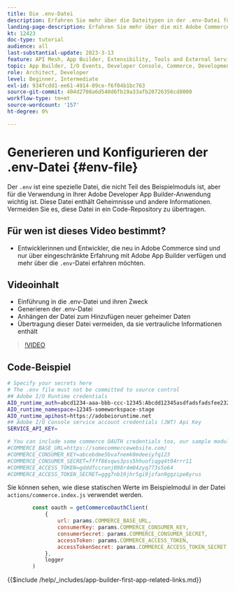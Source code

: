 ```yaml
---
title: Die .env-Datei
description: Erfahren Sie mehr über die Dateitypen in der .env-Datei für diese Beispielanwendung
landing-page-description: Erfahren Sie mehr über die mit Adobe Commerce verwendete Adobe Developer App Builder und welche Inhaltstypen in der .env-Datei verwendet werden
kt: 12423
doc-type: tutorial
audience: all
last-substantial-update: 2023-3-13
feature: API Mesh, App Builder, Extensibility, Tools and External Services, Backend Development
topic: App Builder, I/O Events, Developer Console, Commerce, Development, Integrations
role: Architect, Developer
level: Beginner, Intermediate
exl-id: 934fcdd1-ee61-4914-89ce-f6f04b1bc763
source-git-commit: 404d2708a6d540d6fb19a33afb20726356cd8000
workflow-type: tm+mt
source-wordcount: '157'
ht-degree: 0%

---
```


# Generieren und Konfigurieren der .env-Datei {#env-file}

Der `.env` ist eine spezielle Datei, die nicht Teil des Beispielmoduls ist, aber für die Verwendung in Ihrer Adobe Developer App Builder-Anwendung wichtig ist. Diese Datei enthält Geheimnisse und andere Informationen. Vermeiden Sie es, diese Datei in ein Code-Repository zu übertragen.

## Für wen ist dieses Video bestimmt?

* Entwicklerinnen und Entwickler, die neu in Adobe Commerce sind und nur über eingeschränkte Erfahrung mit Adobe App Builder verfügen und mehr über die `.env`-Datei erfahren möchten.

## Videoinhalt

* Einführung in die .env-Datei und ihren Zweck
* Generieren der .env-Datei
* Anhängen der Datei zum Hinzufügen neuer geheimer Daten
* Übertragung dieser Datei vermeiden, da sie vertrauliche Informationen enthält

>[!VIDEO](https://video.tv.adobe.com/v/3416593?quality=12&learn=on)

## Code-Beispiel

```bash
# Specify your secrets here
# The .env file must not be committed to source control
## Adobe I/O Runtime credentials
AIO_runtime_auth=abcd1234-aaa-bbb-ccc-12345:Abcdd12345asdfadsfadsfee2323232323232
AIO_runtime_namespace=12345-someworkspace-stage
AIO_runtime_apihost=https://adobeioruntime.net
## Adobe I/O Console service account credentials (JWT) Api Key
SERVICE_API_KEY=

# You can include some commerce OAUTH credentials too, our sample module will use this
#COMMERCE_BASE_URL=https://somecommercewebsite.com/
#COMMERCE_CONSUMER_KEY=abcebdme5bvafnemk0mdeeiyfq123
#COMMERCE_CONSUMER_SECRET=ffff86sqws3pss5hhuofiqgq4t04rrr11
#COMMERCE_ACCESS_TOKEN=gdddfccronj098r4m04zyq773s5o64
#COMMERCE_ACCESS_TOKEN_SECRET=ggg7nb19jhr5gi9jzfan9ggzipe8yrus
```

Sie können sehen, wie diese statischen Werte im Beispielmodul in der Datei `actions/commerce.index.js` verwendet werden.

```javascript
        const oauth = getCommerceOauthClient(
            {
                url: params.COMMERCE_BASE_URL,
                consumerKey: params.COMMERCE_CONSUMER_KEY,
                consumerSecret: params.COMMERCE_CONSUMER_SECRET,
                accessToken: params.COMMERCE_ACCESS_TOKEN,
                accessTokenSecret: params.COMMERCE_ACCESS_TOKEN_SECRET
            },
            logger
        )
```

{{$include /help/_includes/app-builder-first-app-related-links.md}}
